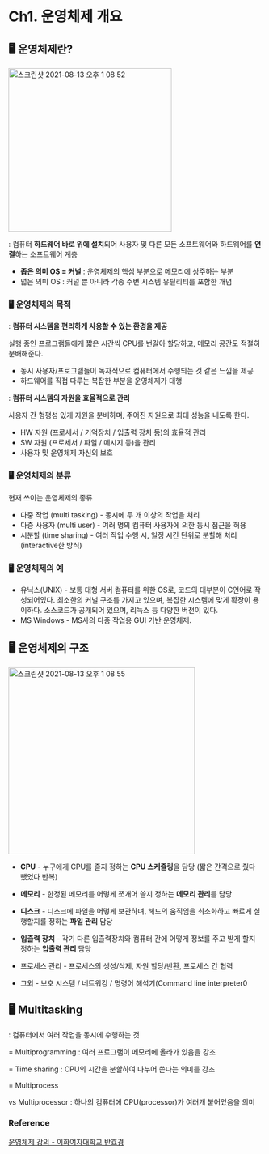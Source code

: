 # Ch1. 운영체제 개요

## 🖥️ 운영체제란?

<img width="323" alt="스크린샷 2021-08-13 오후 1 08 52" src="https://user-images.githubusercontent.com/53184797/129303663-f06cd647-6f8d-4224-a787-01bcd4d59261.png">

: 컴퓨터 **하드웨어 바로 위에 설치**되어 사용자 및 다른 모든 소프트웨어와 하드웨어를 **연결**하는 소프트웨어 계층

- **좁은 의미 OS = 커널** : 운영체제의 핵심 부분으로 메모리에 상주하는 부분
- 넓은 의미 OS : 커널 뿐 아니라 각종 주변 시스템 유틸리티를 포함한 개념

### 🖥️ 운영체제의 목적

: **컴퓨터 시스템을 편리하게 사용할 수 있는 환경을 제공**

실행 중인 프로그램들에게 짧은 시간씩 CPU를 번갈아 할당하고, 메모리 공간도 적절히 분배해준다.

- 동시 사용자/프로그램들이 독자적으로 컴퓨터에서 수행되는 것 같은 느낌을 제공
- 하드웨어를 직접 다루는 복잡한 부분을 운영체제가 대행

: **컴퓨터 시스템의 자원을 효율적으로 관리**

사용자 간 형평성 있게 자원을 분배하며, 주어진 자원으로 최대 성능을 내도록 한다.

- HW 자원 (프로세서 / 기억장치 / 입출력 장치 등)의 효율적 관리
- SW 자원 (프로세서 / 파일 / 메시지 등)을 관리
- 사용자 및 운영체제 자신의 보호

### 🖥️ 운영체제의 분류

현재 쓰이는 운영체제의 종류

- 다중 작업 (multi tasking) - 동시에 두 개 이상의 작업을 처리
- 다중 사용자 (multi user) - 여러 명의 컴퓨터 사용자에 의한 동시 접근을 허용
- 시분할 (time sharing) - 여러 작업 수행 시, 일정 시간 단위로 분할해 처리(interactive한 방식)

### 🖥️ 운영체제의 예

- 유닉스(UNIX) - 보통 대형 서버 컴퓨터를 위한 OS로, 코드의 대부분이 C언어로 작성되어있다. 최소한의 커널 구조를 가지고 있으며, 복잡한 시스템에 맞게 확장이 용이하다. 소스코드가 공개되어 있으며, 리눅스 등 다양한 버전이 있다.
- MS Windows - MS사의 다중 작업용 GUI 기반 운영체제.


## 🖥️ 운영체제의 구조

<img width="369" alt="스크린샷 2021-08-13 오후 1 08 55" src="https://user-images.githubusercontent.com/53184797/129303669-f9a67f5a-e9b4-4eee-b70e-8bc58af2259e.png">


- **CPU** - 누구에게 CPU를 줄지 정하는 **CPU 스케줄링**을 담당 (짧은 간격으로 줬다 뺐었다 반복)
- **메모리** - 한정된 메모리를 어떻게 쪼개어 쓸지 정하는 **메모리 관리**를 담당
- **디스크** - 디스크에 파일을 어떻게 보관하며, 헤드의 움직임을 최소화하고 빠르게 실행할지를 정하는 **파일 관리** 담당
- **입출력 장치** - 각기 다른 입출력장치와 컴퓨터 간에 어떻게 정보를 주고 받게 할지 정하는 **입출력 관리** 담당

- 프로세스 관리 - 프로세스의 생성/삭제, 자원 할당/반환, 프로세스 간 협력
- 그외 - 보호 시스템 / 네트워킹 / 명령어 해석기(Command line interpreter0

## 🖥️ Multitasking

: 컴퓨터에서 여러 작업을 동시에 수행하는 것

= Multiprogramming : 여러 프로그램이 메모리에 올라가 있음을 강조

= Time sharing : CPU의 시간을 분할하여 나누어 쓴다는 의미를 강조

= Multiprocess

vs Multiprocessor : 하나의 컴퓨터에 CPU(processor)가 여러개 붙어있음을 의미

### Reference
[운영체제 강의 - 이화여자대학교 반효경](http://www.kocw.net/home/search/kemView.do?kemId=1046323)